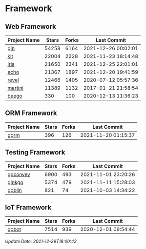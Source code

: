 # Framework

## Web Framework
| Project Name | Stars | Forks | Last Commit |
| ------------ | ----- | ----- | ----------- |
| [gin](https://github.com/gin-gonic/gin) | 54258 | 6164 | 2021-12-26 00:02:01 |
| [kit](https://github.com/go-kit/kit) | 22004 | 2228 | 2021-11-23 18:14:48 |
| [iris](https://github.com/kataras/iris) | 21650 | 2341 | 2021-12-25 22:01:01 |
| [echo](https://github.com/labstack/echo) | 21367 | 1897 | 2021-12-20 19:41:59 |
| [revel](https://github.com/revel/revel) | 12466 | 1405 | 2020-07-12 05:57:36 |
| [martini](https://github.com/go-martini/martini) | 11389 | 1132 | 2017-01-21 21:58:54 |
| [beego](https://github.com/astaxie/beego) | 330 | 100 | 2020-12-13 11:36:23 |

## ORM Framework
| Project Name | Stars | Forks | Last Commit |
| ------------ | ----- | ----- | ----------- |
| [gorm](https://github.com/jinzhu/gorm) | 396 | 126 | 2021-11-20 01:15:37 |

## Testing Framework
| Project Name | Stars | Forks | Last Commit |
| ------------ | ----- | ----- | ----------- |
| [goconvey](https://github.com/smartystreets/goconvey) | 6900 | 493 | 2021-11-01 23:20:26 |
| [ginkgo](https://github.com/onsi/ginkgo) | 5374 | 479 | 2021-11-11 15:28:03 |
| [goblin](https://github.com/franela/goblin) | 821 | 74 | 2021-10-03 14:34:22 |

## IoT Framework
| Project Name | Stars | Forks | Last Commit |
| ------------ | ----- | ----- | ----------- |
| [gobot](https://github.com/hybridgroup/gobot) | 7514 | 939 | 2020-12-01 09:54:44 |

*Update Date: 2021-12-29T18:00:43*